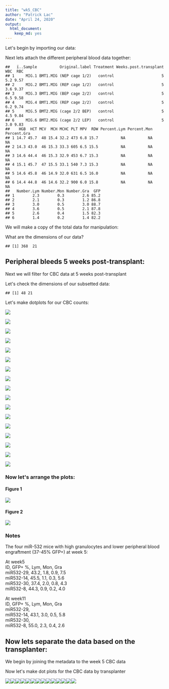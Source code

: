 ```yaml
---
title: "wk5_CBC"
author: "Patrick Lac"
date: "April 24, 2020"
output: 
  html_document: 
    keep_md: yes
---
```






Let's begin by importing our data:



Next lets attach the different peripheral blood data together:

```
##   ï..Sample          Original.label Treatment Weeks.post.transplant WBC  RBC
## 1     MIG.1 BMT1.MIG (NEP cage 1/2)   control                     5 5.2 9.57
## 2     MIG.2 BMT1.MIG (REP cage 1/2)   control                     5 3.6 9.37
## 3     MIG.3 BMT1.MIG (BEP cage 2/2)   control                     5 6.5 9.58
## 4     MIG.4 BMT1.MIG (REP cage 2/2)   control                     5 6.2 9.74
## 5     MIG.5 BMT2.MIG (cage 2/2 BEP)   control                     5 4.5 9.84
## 6     MIG.6 BMT2.MIG (cage 2/2 LEP)   control                     5 3.0 9.83
##    HGB  HCT MCV  MCH MCHC PLT MPV  RDW Percent.Lym Percent.Mon Percent.Gra
## 1 14.7 45.7  48 15.4 32.2 473 6.8 15.7          NA          NA          NA
## 2 14.3 43.0  46 15.3 33.3 605 6.5 15.5          NA          NA          NA
## 3 14.6 44.4  46 15.3 32.9 453 6.7 15.3          NA          NA          NA
## 4 15.1 45.7  47 15.5 33.1 540 7.3 15.3          NA          NA          NA
## 5 14.6 45.8  46 14.9 32.0 631 6.5 16.0          NA          NA          NA
## 6 14.4 44.8  46 14.6 32.2 900 6.0 15.8          NA          NA          NA
##   Number.Lym Number.Mon Number.Gra  GFP
## 1        2.3        0.3        2.6 85.2
## 2        2.1        0.3        1.2 86.8
## 3        3.0        0.5        3.0 88.7
## 4        3.6        0.5        2.1 87.8
## 5        2.6        0.4        1.5 82.3
## 6        1.4        0.2        1.4 82.2
```

We will make a copy of the total data for manipulation:

What are the dimensions of our data?

```
## [1] 368  21
```

## Peripheral bleeds 5 weeks post-transplant:
Next we will filter for CBC data at 5 weeks post-transplant


Let's check the dimensions of our subsetted data:

```
## [1] 48 21
```

Let's make dotplots for our CBC counts:

![](wk5_CBC_files/figure-html/WBC-1.png)<!-- -->



![](wk5_CBC_files/figure-html/RBC-1.png)<!-- -->



![](wk5_CBC_files/figure-html/HGB-1.png)<!-- -->



![](wk5_CBC_files/figure-html/HCT-1.png)<!-- -->



![](wk5_CBC_files/figure-html/PLT-1.png)<!-- -->



![](wk5_CBC_files/figure-html/MCV-1.png)<!-- -->



![](wk5_CBC_files/figure-html/MCH-1.png)<!-- -->



![](wk5_CBC_files/figure-html/MCHC-1.png)<!-- -->



![](wk5_CBC_files/figure-html/RDW-1.png)<!-- -->



![](wk5_CBC_files/figure-html/MPV-1.png)<!-- -->



![](wk5_CBC_files/figure-html/Percent.Lym-1.png)<!-- -->



![](wk5_CBC_files/figure-html/Percent.Mon-1.png)<!-- -->



![](wk5_CBC_files/figure-html/Percent.Gra-1.png)<!-- -->



![](wk5_CBC_files/figure-html/Number.Lym-1.png)<!-- -->



![](wk5_CBC_files/figure-html/Number.Mon-1.png)<!-- -->



![](wk5_CBC_files/figure-html/Number.Gra-1.png)<!-- -->

![](wk5_CBC_files/figure-html/GFP-1.png)<!-- -->


### Now let's arrange the plots:
#### Figure 1
![](wk5_CBC_files/figure-html/fig1-1.png)<!-- -->

#### Figure 2
![](wk5_CBC_files/figure-html/fig2-1.png)<!-- -->

### Notes
The four miR-532 mice with high granulocytes and lower peripheral blood engraftment (37-45% GFP+) at week 5:

At week5  
ID, GFP+ %, Lym, Mon, Gra  
miR532-29, 43.2,  1.8, 0.9, 7.5  
miR532-14, 45.5, 1.1, 0.3, 5.6  
miR532-30, 37.4, 2.0, 0.8, 4.3  
miR532-8, 44.3, 0.9, 0.2, 4.0  

At week11  
ID, GFP+ %, Lym, Mon, Gra  
miR532-29,  
miR532-14, 43.1, 3.0, 0.5, 5.8  
miR532-30,  
miR532-8, 55.0, 2.3, 0.4, 2.6   


## Now lets separate the data based on the transplanter:

We begin by joining the metadata to the week 5 CBC data


Now let's make dot plots for the CBC data by transplanter




























![](wk5_CBC_files/figure-html/transplanter-1.png)<!-- -->![](wk5_CBC_files/figure-html/transplanter-2.png)<!-- -->![](wk5_CBC_files/figure-html/transplanter-3.png)<!-- -->![](wk5_CBC_files/figure-html/transplanter-4.png)<!-- -->![](wk5_CBC_files/figure-html/transplanter-5.png)<!-- -->![](wk5_CBC_files/figure-html/transplanter-6.png)<!-- -->![](wk5_CBC_files/figure-html/transplanter-7.png)<!-- -->![](wk5_CBC_files/figure-html/transplanter-8.png)<!-- -->![](wk5_CBC_files/figure-html/transplanter-9.png)<!-- -->![](wk5_CBC_files/figure-html/transplanter-10.png)<!-- -->![](wk5_CBC_files/figure-html/transplanter-11.png)<!-- -->![](wk5_CBC_files/figure-html/transplanter-12.png)<!-- -->![](wk5_CBC_files/figure-html/transplanter-13.png)<!-- -->![](wk5_CBC_files/figure-html/transplanter-14.png)<!-- -->


